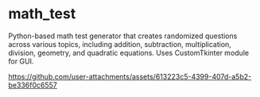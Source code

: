 # math_test
Python-based math test generator that creates randomized questions across various topics, including addition, subtraction, multiplication, division, geometry, and quadratic equations. Uses CustomTkinter module for GUI.


https://github.com/user-attachments/assets/613223c5-4399-407d-a5b2-be336f0c6557

